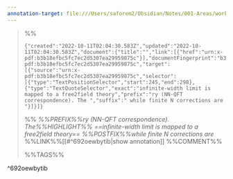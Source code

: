 ```yaml
---
annotation-target: file:///Users/saforem2/Obsidian/Notes/001-Areas/work/ML4PS2022/057-Renormalization/57-Renormalization.pdf
---
```



>%%
>```annotation-json
>{"created":"2022-10-11T02:04:30.583Z","updated":"2022-10-11T02:04:30.583Z","document":{"title":"","link":[{"href":"urn:x-pdf:b3b18efbc5fc7ec2d5307ea29959875c"}],"documentFingerprint":"b3b18efbc5fc7ec2d5307ea29959875c"},"uri":"urn:x-pdf:b3b18efbc5fc7ec2d5307ea29959875c","target":[{"source":"urn:x-pdf:b3b18efbc5fc7ec2d5307ea29959875c","selector":[{"type":"TextPositionSelector","start":245,"end":298},{"type":"TextQuoteSelector","exact":"infinite-width limit is mapped to a free2field theory","prefix":"ry (NN-QFT correspondence). The ","suffix":" while finite N corrections are "}]}]}
>```
>%%
>*%%PREFIX%%ry (NN-QFT correspondence). The%%HIGHLIGHT%% ==infinite-width limit is mapped to a free2field theory== %%POSTFIX%%while finite N corrections are*
>%%LINK%%[[#^692oewbytib|show annotation]]
>%%COMMENT%%
>
>%%TAGS%%
>
^692oewbytib
